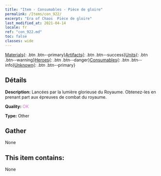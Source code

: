 ```yaml
---
title: "Item - Consumables - Pièce de gloire"
permalink: /Items/con_922/
excerpt: "Era of Chaos  Pièce de gloire"
last_modified_at: 2021-04-14
locale: fr
ref: "con_922.md"
toc: false
classes: wide
---
```

 [Materials](/fr/Items/){: .btn .btn--primary}[Artifacts](/fr/Items/Artifacts/){: .btn .btn--success}[Units](/fr/Items/Units/){: .btn .btn--warning}[Heroes](/fr/Items/Heroes/){: .btn .btn--danger}[Consumables](/fr/Items/Consumables/){: .btn .btn--info}[Unknown](/fr/Items/Unknown/){: .btn .btn--primary}

## Détails
 **Description:** Lancées par la lumière glorieuse du Royaume. Obtenez-les en prenant part aux épreuves de combat du royaume.

 **Quality:** <span style="color: #DA70D6">OK</span>

 **Type:** Other

## Gather

  None

## This item contains:

  None


